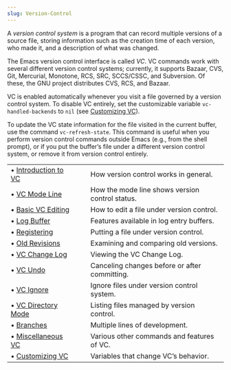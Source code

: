 ```yaml
---
slug: Version-Control
---
```


A *version control system* is a program that can record multiple versions of a source file, storing information such as the creation time of each version, who made it, and a description of what was changed.

The Emacs version control interface is called *VC*. VC commands work with several different version control systems; currently, it supports Bazaar, CVS, Git, Mercurial, Monotone, RCS, SRC, SCCS/CSSC, and Subversion. Of these, the GNU project distributes CVS, RCS, and Bazaar.

VC is enabled automatically whenever you visit a file governed by a version control system. To disable VC entirely, set the customizable variable `vc-handled-backends` to `nil` (see [Customizing VC](/docs/emacs/Customizing-VC)).

To update the VC state information for the file visited in the current buffer, use the command `vc-refresh-state`. This command is useful when you perform version control commands outside Emacs (e.g., from the shell prompt), or if you put the buffer’s file under a different version control system, or remove it from version control entirely.

|                                                        |    |                                                 |
| :----------------------------------------------------- | -- | :---------------------------------------------- |
| • [Introduction to VC](/docs/emacs/Introduction-to-VC) |    | How version control works in general.           |
| • [VC Mode Line](/docs/emacs/VC-Mode-Line)             |    | How the mode line shows version control status. |
| • [Basic VC Editing](/docs/emacs/Basic-VC-Editing)     |    | How to edit a file under version control.       |
| • [Log Buffer](/docs/emacs/Log-Buffer)                 |    | Features available in log entry buffers.        |
| • [Registering](/docs/emacs/Registering)               |    | Putting a file under version control.           |
| • [Old Revisions](/docs/emacs/Old-Revisions)           |    | Examining and comparing old versions.           |
| • [VC Change Log](/docs/emacs/VC-Change-Log)           |    | Viewing the VC Change Log.                      |
| • [VC Undo](/docs/emacs/VC-Undo)                       |    | Canceling changes before or after committing.   |
| • [VC Ignore](/docs/emacs/VC-Ignore)                   |    | Ignore files under version control system.      |
| • [VC Directory Mode](/docs/emacs/VC-Directory-Mode)   |    | Listing files managed by version control.       |
| • [Branches](/docs/emacs/Branches)                     |    | Multiple lines of development.                  |
| • [Miscellaneous VC](/docs/emacs/Miscellaneous-VC)     |    | Various other commands and features of VC.      |
| • [Customizing VC](/docs/emacs/Customizing-VC)         |    | Variables that change VC’s behavior.            |
